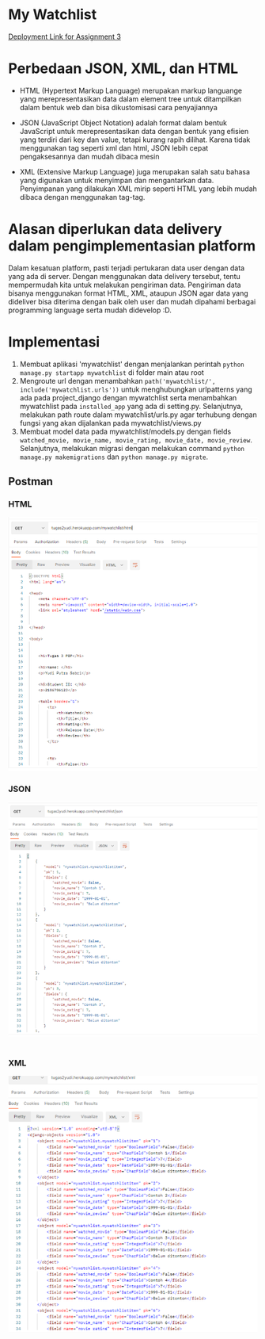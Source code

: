 # My Watchlist
[Deployment Link for Assignment 3](http://tugas2yudi.herokuapp.com/mywatchlist/)

# Perbedaan JSON, XML, dan HTML
* HTML (Hypertext Markup Language) merupakan markup languange yang merepresentasikan data dalam element tree untuk ditampilkan dalam bentuk web dan bisa dikustomisasi cara penyajiannya

* JSON (JavaScript Object Notation) adalah format dalam bentuk JavaScript untuk merepresentasikan data dengan bentuk yang efisien yang terdiri dari key dan value, tetapi kurang rapih dilihat. Karena tidak menggunakan tag seperti xml dan html, JSON lebih cepat pengaksesannya dan mudah dibaca mesin

* XML (Extensive Markup Language) juga merupakan salah satu bahasa yang digunakan untuk menyimpan dan mengantarkan data. Penyimpanan yang dilakukan XML mirip seperti HTML yang lebih mudah dibaca dengan menggunakan tag-tag.

# Alasan diperlukan data delivery dalam pengimplementasian platform
Dalam kesatuan platform, pasti terjadi pertukaran data user dengan data yang ada di server. Dengan menggunakan data delivery tersebut, tentu mempermudah kita untuk melakukan pengiriman data. Pengiriman data bisanya menggunakan format HTML, XML, ataupun JSON agar data yang dideliver bisa diterima dengan baik oleh user dan mudah dipahami berbagai programming language serta mudah didevelop :D.

# Implementasi
1. Membuat aplikasi 'mywatchlist' dengan menjalankan perintah `python manage.py startapp mywatchlist` di folder main atau root
2. Mengroute url dengan menambahkan `path('mywatchlist/', include('mywatchlist.urls'))` untuk menghubungkan urlpatterns yang ada pada project_django dengan mywatchlist serta menambahkan mywatchlist pada `installed_app` yang ada di setting.py. Selanjutnya, melakukan path route dalam mywatchlist/urls.py agar terhubung dengan fungsi yang akan dijalankan pada mywatchlist/views.py
3. Membuat model data pada mywatchlist/models.py dengan fields `watched_movie, movie_name, movie_rating, movie_date, movie_review`. Selanjutnya, melakukan migrasi dengan melakukan command `python manage.py makemigrations` dan `python manage.py migrate`.

## Postman
### HTML
![HTML](static/mywatch_html.png?raw=true)

### JSON
![JSON](static/mywatch_json.png?raw=true)
<br/><br/>

### XML
![XML](static/mywatch_xml.png?raw=true)
<br/><br/>
